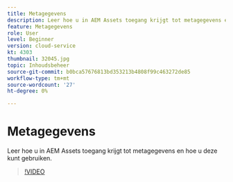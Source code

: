```yaml
---
title: Metagegevens
description: Leer hoe u in AEM Assets toegang krijgt tot metagegevens en hoe u deze kunt gebruiken.
feature: Metagegevens
role: User
level: Beginner
version: cloud-service
kt: 4303
thumbnail: 32045.jpg
topic: Inhoudsbeheer
source-git-commit: b0bca57676813bd353213b4808f99c463272de85
workflow-type: tm+mt
source-wordcount: '27'
ht-degree: 0%

---
```



# Metagegevens

Leer hoe u in AEM Assets toegang krijgt tot metagegevens en hoe u deze kunt gebruiken.

>[!VIDEO](https://video.tv.adobe.com/v/32045/?quality=12&learn=on&hidetitle=true)
